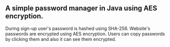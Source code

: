 ## A simple password manager in Java using AES encryption.

During sign-up user's password is hashed using SHA-256. Website's passwords are encrypted using AES encryption. Users can copy passwords by clicking them and also it can see them encrypted.


